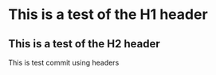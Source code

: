 # This is a test of the H1 header
## This is a test of the H2 header





















This is test commit using headers
